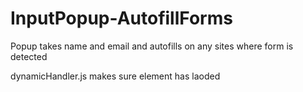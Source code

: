 # InputPopup-AutofillForms

Popup takes name and email and autofills on any sites where form is detected

dynamicHandler.js makes sure element has laoded
